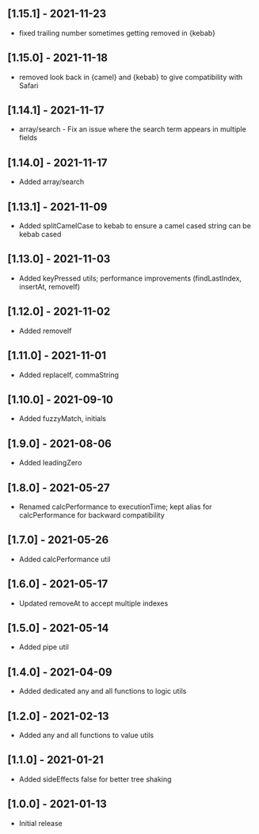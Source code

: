## [1.15.1] - 2021-11-23
- fixed trailing number sometimes getting removed in {kebab} 

## [1.15.0] - 2021-11-18
- removed look back in {camel} and {kebab} to give compatibility with Safari

## [1.14.1] - 2021-11-17
- array/search - Fix an issue where the search term appears in multiple fields

## [1.14.0] - 2021-11-17
- Added array/search

## [1.13.1] - 2021-11-09
- Added splitCamelCase to kebab to ensure a camel cased string can be kebab cased

## [1.13.0] - 2021-11-03
- Added keyPressed utils; performance improvements (findLastIndex, insertAt, removeIf)

## [1.12.0] - 2021-11-02
- Added removeIf

## [1.11.0] - 2021-11-01
- Added replaceIf, commaString

## [1.10.0] - 2021-09-10
- Added fuzzyMatch, initials

## [1.9.0] - 2021-08-06
- Added leadingZero

## [1.8.0] - 2021-05-27
- Renamed calcPerformance to executionTime; kept alias for calcPerformance for backward compatibility

## [1.7.0] - 2021-05-26
- Added calcPerformance util

## [1.6.0] - 2021-05-17
- Updated removeAt to accept multiple indexes

## [1.5.0] - 2021-05-14
- Added pipe util

## [1.4.0] - 2021-04-09
- Added dedicated any and all functions to logic utils

## [1.2.0] - 2021-02-13
- Added any and all functions to value utils

## [1.1.0] - 2021-01-21
- Added sideEffects false for better tree shaking

## [1.0.0] - 2021-01-13
- Initial release
